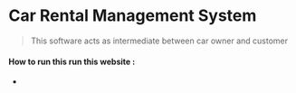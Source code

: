 # Car Rental Management System

> This  software acts as intermediate between car owner and customer


#### How to run this run this website :

*
